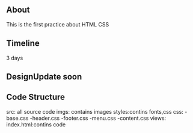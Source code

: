 ## About

This is the first practice about HTML CSS

## Timeline
3 days

## DesignUpdate soon

## Code Structure
src: all source code
	imgs: contains images
	styles:contins fonts,css
	css:
		-base.css
		-header.css
		-footer.css
		-menu.css
		-content.css
	views:
	index.html:contins code
